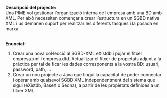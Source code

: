 <p><b>Descripció del projecte:</b><br>
Una PIME vol gestionar l’organització interna de l’empresa amb una BD amb XML. Per això necessiten començar a crear l’estructura en un SGBD nativa XML i us demanen suport per realitzar les diferents tasques i la posada en marxa.</p>
<br>
<b>Enunciat:</b>
<ol>
  <li>Crear una nova col·lecció al SGBD-XML eXistdb i pujar el fitxer empresa.xml i empresa.dtd. Actualitzar el fitxer de propietats adjunt a la pràctica per tal de ficar les dades corresponents a la vostra BD: usuari, password, path, ...</li>
  <li>Crear un nou projecte a Java que tingui la capacitat de poder connectar i operar amb qualsevol SGBD XML independentment del sistema que sigui (eXistdb, BaseX o Sedna), a partir de les propietats definides a un fitxer XML.</li>
</ol>

